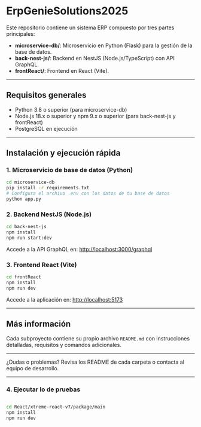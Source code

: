 # ErpGenieSolutions2025

Este repositorio contiene un sistema ERP compuesto por tres partes principales:

- **microservice-db/**: Microservicio en Python (Flask) para la gestión de la base de datos.
- **back-nest-js/**: Backend en NestJS (Node.js/TypeScript) con API GraphQL.
- **frontReact/**: Frontend en React (Vite).

---

## Requisitos generales

- Python 3.8 o superior (para microservice-db)
- Node.js 18.x o superior y npm 9.x o superior (para back-nest-js y frontReact)
- PostgreSQL en ejecución

---

## Instalación y ejecución rápida

### 1. Microservicio de base de datos (Python)

```bash
cd microservice-db
pip install -r requirements.txt
# Configura el archivo .env con los datos de tu base de datos
python app.py
```

### 2. Backend NestJS (Node.js)

```bash
cd back-nest-js
npm install
npm run start:dev
```

Accede a la API GraphQL en: [http://localhost:3000/graphql](http://localhost:3000/graphql)

### 3. Frontend React (Vite)

```bash
cd frontReact
npm install
npm run dev
```

Accede a la aplicación en: [http://localhost:5173](http://localhost:5173)

---

## Más información

Cada subproyecto contiene su propio archivo `README.md` con instrucciones detalladas, requisitos y comandos adicionales.

---

¿Dudas o problemas? Revisa los README de cada carpeta o contacta al equipo de desarrollo. 

---


### 4. Ejecutar lo de pruebas

```bash

cd React/xtreme-react-v7/package/main
npm install
npm run dev
```